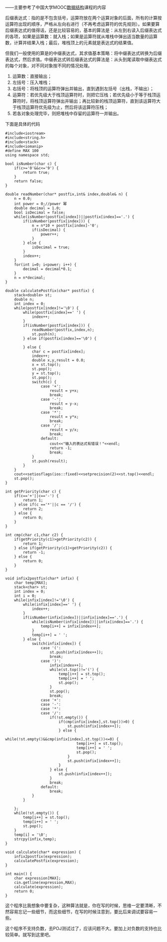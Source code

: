 ——主要参考了中国大学MOOC[数据结构](https://www.icourse163.org/course/ZJU-93001?tid=1002654021)课程的内容 

后缀表达式：指的是不包含括号，运算符放在两个运算对象的后面，所有的计算按运算符出现的顺序，严格从左向右进行（不再考虑运算符的优先规则）。如果要算后缀表达式的值得话，还是比较容易的，基本的算法是：从左到右读入后缀表达式的各项，如果是运算数：就入栈；如果是运算符就从堆栈中弹出适当数量的运算数，计算并结果入栈；最后，堆栈顶上的元素就是表达式的结果值。

  但我们一般使用的算是的中缀表达式，其求值基本策略：将中缀表达式转换为后缀表达式，然后求值。中缀表达式转后缀表达式的算法是：从头到尾读取中缀表达式的每个对象，对不同对象按不同的情况处理。
1. 运算数：直接输出；
2. 左括号：压入堆栈；
3. 右括号：将栈顶的运算符弹出并输出，直到遇到左括号（出栈，不输出）；
4. 运算符：若优先级大于栈顶运算符时，则把它压栈；若优先级小于等于栈顶运算符时，将栈顶运算符弹出并输出；再比较新的栈顶运算符，直到该运算符大于栈顶运算符优先级为止，然后将该运算符压栈；
5. 若各对象处理完毕，则把堆栈中存留的运算符一并输出。

下面是具体的代码
```
#include<iostream>
#include<string.h>
#include<stack>
#include<iomanip>
#define MAX 100
using namespace std;

bool isNumber(char c) {
	if(c>='0'&&c<='9') {
		return true;
	}
	return false;
}

double readNumber(char* postfix,int& index,double& n) {
	n = 0.0;
	int power = 0;//power 幂
	double decimal = 1.0;
	bool isDecimal = false;
	while(isNumber(postfix[index])||postfix[index]=='.') {
		if(isNumber(postfix[index])) {
			n = n*10 + postfix[index]-'0';
			if(isDecimal) {
				power++;
			}
		} else {
			isDecimal = true;
		}
		index++;
	}
	for(int i=0; i<power; i++) {
		decimal = decimal*0.1;
	}
	n = n*decimal;
}

double calculatePostfix(char* postfix) {
	stack<double> st;
	double n;
	int index = 0;
	while(postfix[index]!='\0') {
		while(postfix[index]==' ') {
			index++;
		}
		if(isNumber(postfix[index])) {
			readNumber(postfix,index,n);
			st.push(n);
		} else if(postfix[index]=='\0') {

		} else {
			char c = postfix[index];
			index++;
			double x,y,result = 0.0;
			x = st.top();
			st.pop();
			y = st.top();
			st.pop();
			switch(c) {
				case '+':
					result = y+x;
					break;
				case '-':
					result = y-x;
					break;
				case '*':
					result = y*x;
					break;
				case '/':
					result = y/x;
					break;
				default:
					cout<<"输入的表达式有错误！"<<endl;
					return -1;
					break;
			}
			st.push(result);
		}
	}
	cout<<setiosflags(ios::fixed)<<setprecision(2)<<st.top()<<endl;
	st.pop();
}

int getPriority(char c) {
	if(c=='+'||c=='-') {
		return 1;
	} else if(c =='*'||c == '/') {
		return 2;
	} else {
		return 0;
	}
}

int cmp(char c1,char c2) {
	if(getPriority(c1)>getPriority(c2)) {
		return 1;
	} else if(getPriority(c1)<getPriority(c2)) {
		return -1;
	} else {
		return 0;
	}
}

void infix2postfix(char* infix) {
	char temp[MAX];
	stack<char> st;
	int index = 0;
	int i = 0;
	while(infix[index]!='\0') {
		while(infix[index]==' ') {
			index++;
		}
		if(isNumber(infix[index])||infix[index]=='.') {
			while(isNumber(infix[index])||infix[index]=='.') {
				temp[i++] = infix[index++];
			}
			temp[i++] = ' ';
		} else {
			switch(infix[index]) {
				case '(':
					st.push(infix[index++]);
					break;
				case ')':
					infix[index++];
					while(st.top()!='(') {
						temp[i++] = st.top();
						temp[i++] = ' ';
						st.pop();
					}
					st.pop();
					break;
				case '+':
				case '-':
				case '*':
				case '/':
					if(!st.empty()) {
						if(cmp(infix[index],st.top())>0) {
							st.push(infix[index++]);
						} else {
							while(!st.empty()&&cmp(infix[index],st.top())<=0) {
								temp[i++] = st.top();
								temp[i++] = ' ';
								st.pop();
							}
							st.push(infix[index++]);
						}
					} else {
						st.push(infix[index++]);
					}
					break;
				default:
					break;
			}
		}

	};
	while(!st.empty()) {
		temp[i++] = st.top();
		temp[i++] = ' ';
		st.pop();
	}
	temp[i] = '\0';
	strcpy(infix,temp);
}

void calculate(char* expression) {
	infix2postfix(expression);
	calculatePostfix(expression);
}

int main() {
	char expression[MAX];
	cin.getline(expression,MAX);
	calculate(expression);
	return 0;
}
```
这个程序比我想象中要复杂，这种算法就是，你在写的时候，思维一定要清晰，不然容易忘记一些细节，而这些细节，在写的时候注意到，要比后来调试要容易一些。

这个程序不支持负数，去POJ测试过了，应该问题不大。要加上对负数的支持也比较简单。就写到这里吧。
